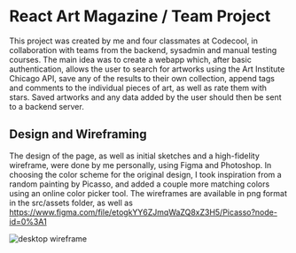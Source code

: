 # React Art Magazine / Team Project

This project was created by me and four classmates at Codecool, in collaboration with teams from the backend, sysadmin and manual testing courses. The main idea was to create a webapp which, after basic authentication, allows the user to search for artworks using the Art Institute Chicago API, save any of the results to their own collection, append tags and comments to the individual pieces of art, as well as rate them with stars. Saved artworks and any data added by the user should then be sent to a backend server.

## Design and Wireframing

The design of the page, as well as initial sketches and a high-fidelity wireframe, were done by me personally, using Figma and Photoshop. In choosing the color scheme for the original design, I took inspiration from a random painting by Picasso, and added a couple more matching colors using an online color picker tool. The wireframes are available in png format in the src/assets folder, as well as https://www.figma.com/file/etogkYY6ZJmqWaZQ8xZ3H5/Picasso?node-id=0%3A1

![desktop wireframe](https://github.com/agolautner/react-art-magazine-frontend/blob/main/wireframe/picasso-desktop-1.png?raw=true)
